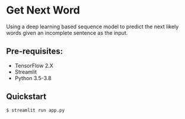 # Get Next Word

Using a deep learning based sequence model to predict the next likely words given an incomplete sentence as the input.

## Pre-requisites:
-   TensorFlow 2.X
-   Streamlit
-   Python 3.5-3.8

## Quickstart
```console
$ streamlit run app.py
```